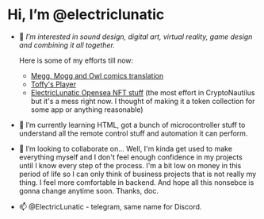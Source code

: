 # Hi, I’m @electriclunatic
- 👀 *I’m interested in sound design, digital art, virtual reality, game design and combining it all together.*

  Here is some of my efforts till now:
  - [Megg, Mogg and Owl comics translation](https://vk.com/meggmoggrus)
  - [Toffy's Player](https://vk.com/toffysplayer)
  - [ElectricLunatic Opensea NFT stuff](https://opensea.io/ElectricLunatic)
(the most effort in CryptoNautilus but it's a mess right now. I thought of making it a token collection for some app or anything reasonable)
- 🌱 I’m currently learning HTML, got a bunch of microcontroller stuff to understand all the remote control stuff and automation it can perform.
- 💞️ I’m looking to collaborate on... Well, I'm kinda get used to make everything myself and I don't feel enough confidence in my projects until I know every step of the process. I'm a bit low on money in this period of life so I can only think of business projects that is not really my thing. I feel more comfortable in backend. And hope all this nonsebce is gonna change anytime soon. Thanks, doc.
- 📫 @ElectricLunatic - telegram, same name for Discord.
